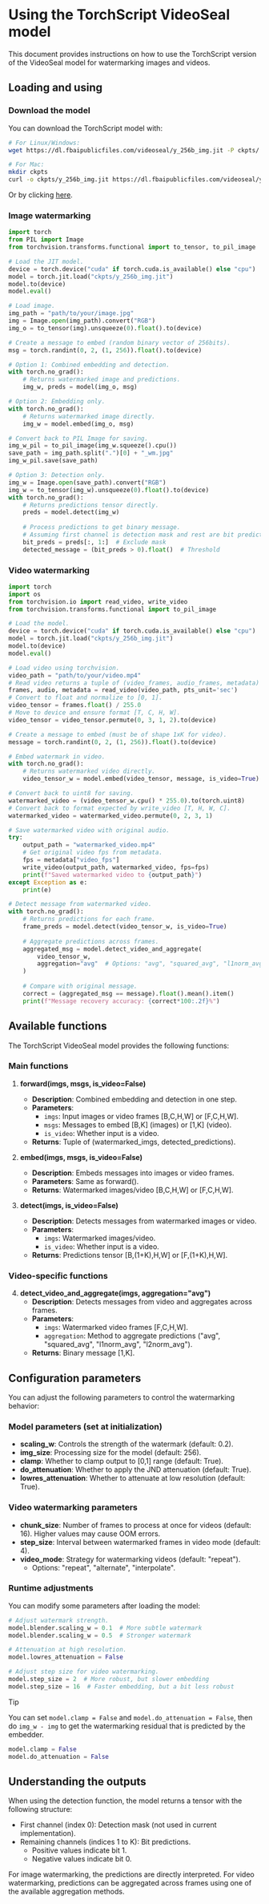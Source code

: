 # Using the TorchScript VideoSeal model

This document provides instructions on how to use the TorchScript version of the VideoSeal model for watermarking images and videos.

## Loading and using

### Download the model

You can download the TorchScript model with:
```bash
# For Linux/Windows:
wget https://dl.fbaipublicfiles.com/videoseal/y_256b_img.jit -P ckpts/

# For Mac:
mkdir ckpts
curl -o ckpts/y_256b_img.jit https://dl.fbaipublicfiles.com/videoseal/y_256b_img.jit
```
Or by clicking [here](https://dl.fbaipublicfiles.com/videoseal/y_256b_img.jit).

### Image watermarking

```python
import torch
from PIL import Image
from torchvision.transforms.functional import to_tensor, to_pil_image

# Load the JIT model.
device = torch.device("cuda" if torch.cuda.is_available() else "cpu")
model = torch.jit.load("ckpts/y_256b_img.jit")
model.to(device)
model.eval()

# Load image.
img_path = "path/to/your/image.jpg"
img = Image.open(img_path).convert("RGB")
img_o = to_tensor(img).unsqueeze(0).float().to(device)

# Create a message to embed (random binary vector of 256bits).
msg = torch.randint(0, 2, (1, 256)).float().to(device)

# Option 1: Combined embedding and detection.
with torch.no_grad():
    # Returns watermarked image and predictions.
    img_w, preds = model(img_o, msg)

# Option 2: Embedding only.
with torch.no_grad():
    # Returns watermarked image directly.
    img_w = model.embed(img_o, msg)

# Convert back to PIL Image for saving.
img_w_pil = to_pil_image(img_w.squeeze().cpu())
save_path = img_path.split(".")[0] + "_wm.jpg"
img_w_pil.save(save_path)

# Option 3: Detection only.
img_w = Image.open(save_path).convert("RGB")
img_w = to_tensor(img_w).unsqueeze(0).float().to(device)
with torch.no_grad():
    # Returns predictions tensor directly.
    preds = model.detect(img_w)
    
    # Process predictions to get binary message.
    # Assuming first channel is detection mask and rest are bit predictions.
    bit_preds = preds[:, 1:]  # Exclude mask
    detected_message = (bit_preds > 0).float()  # Threshold
```

### Video watermarking

```python
import torch
import os
from torchvision.io import read_video, write_video
from torchvision.transforms.functional import to_pil_image

# Load the model.
device = torch.device("cuda" if torch.cuda.is_available() else "cpu")
model = torch.jit.load("ckpts/y_256b_img.jit")
model.to(device)
model.eval()

# Load video using torchvision.
video_path = "path/to/your/video.mp4"
# Read video returns a tuple of (video_frames, audio_frames, metadata)
frames, audio, metadata = read_video(video_path, pts_unit='sec')
# Convert to float and normalize to [0, 1].
video_tensor = frames.float() / 255.0
# Move to device and ensure format [T, C, H, W].
video_tensor = video_tensor.permute(0, 3, 1, 2).to(device)

# Create a message to embed (must be of shape 1xK for video).
message = torch.randint(0, 2, (1, 256)).float().to(device)

# Embed watermark in video.
with torch.no_grad():
    # Returns watermarked video directly.
    video_tensor_w = model.embed(video_tensor, message, is_video=True)

# Convert back to uint8 for saving.
watermarked_video = (video_tensor_w.cpu() * 255.0).to(torch.uint8)
# Convert back to format expected by write_video [T, H, W, C].
watermarked_video = watermarked_video.permute(0, 2, 3, 1)

# Save watermarked video with original audio.
try:
    output_path = "watermarked_video.mp4"
    # Get original video fps from metadata.
    fps = metadata["video_fps"]
    write_video(output_path, watermarked_video, fps=fps)
    print(f"Saved watermarked video to {output_path}")
except Exception as e:
    print(e)

# Detect message from watermarked video.
with torch.no_grad():
    # Returns predictions for each frame.
    frame_preds = model.detect(video_tensor_w, is_video=True)
    
    # Aggregate predictions across frames.
    aggregated_msg = model.detect_video_and_aggregate(
        video_tensor_w,
        aggregation="avg"  # Options: "avg", "squared_avg", "l1norm_avg", "l2norm_avg"
    )
    
    # Compare with original message.
    correct = (aggregated_msg == message).float().mean().item()
    print(f"Message recovery accuracy: {correct*100:.2f}%")
```

## Available functions

The TorchScript VideoSeal model provides the following functions:

### Main functions

1. **forward(imgs, msgs, is_video=False)**
   - **Description**: Combined embedding and detection in one step.
   - **Parameters**:
     - `imgs`: Input images or video frames [B,C,H,W] or [F,C,H,W].
     - `msgs`: Messages to embed [B,K] (images) or [1,K] (video).
     - `is_video`: Whether input is a video.
   - **Returns**: Tuple of (watermarked_imgs, detected_predictions).

2. **embed(imgs, msgs, is_video=False)**
   - **Description**: Embeds messages into images or video frames.
   - **Parameters**: Same as forward().
   - **Returns**: Watermarked images/video [B,C,H,W] or [F,C,H,W].

3. **detect(imgs, is_video=False)**
   - **Description**: Detects messages from watermarked images or video.
   - **Parameters**: 
     - `imgs`: Watermarked images/video.
     - `is_video`: Whether input is a video.
   - **Returns**: Predictions tensor [B,(1+K),H,W] or [F,(1+K),H,W].

### Video-specific functions

4. **detect_video_and_aggregate(imgs, aggregation="avg")**
   - **Description**: Detects messages from video and aggregates across frames.
   - **Parameters**:
     - `imgs`: Watermarked video frames [F,C,H,W].
     - `aggregation`: Method to aggregate predictions ("avg", "squared_avg", "l1norm_avg", "l2norm_avg").
   - **Returns**: Binary message [1,K].

## Configuration parameters

You can adjust the following parameters to control the watermarking behavior:

### Model parameters (set at initialization)

- **scaling_w**: Controls the strength of the watermark (default: 0.2).
- **img_size**: Processing size for the model (default: 256).
- **clamp**: Whether to clamp output to [0,1] range (default: True).
- **do_attenuation**: Whether to apply the JND attenuation (default: True).
- **lowres_attenuation**: Whether to attenuate at low resolution (default: True).

### Video watermarking parameters

- **chunk_size**: Number of frames to process at once for videos (default: 16). Higher values may cause OOM errors.
- **step_size**: Interval between watermarked frames in video mode (default: 4).
- **video_mode**: Strategy for watermarking videos (default: "repeat").
  - Options: "repeat", "alternate", "interpolate".

### Runtime adjustments

You can modify some parameters after loading the model:

```python
# Adjust watermark strength.
model.blender.scaling_w = 0.1  # More subtle watermark
model.blender.scaling_w = 0.5  # Stronger watermark

# Attenuation at high resolution.
model.lowres_attenuation = False

# Adjust step size for video watermarking.
model.step_size = 2  # More robust, but slower embedding
model.step_size = 16  # Faster embedding, but a bit less robust
```

> [!TIP]
> You can set `model.clamp = False` and `model.do_attenuation = False`, then do `img_w - img` to get the watermarking residual that is predicted by the embedder.
```python
model.clamp = False
model.do_attenuation = False
```

## Understanding the outputs

When using the detection function, the model returns a tensor with the following structure:

- First channel (index 0): Detection mask (not used in current implementation).
- Remaining channels (indices 1 to K): Bit predictions.
  - Positive values indicate bit 1.
  - Negative values indicate bit 0.

For image watermarking, the predictions are directly interpreted. For video watermarking, predictions can be aggregated across frames using one of the available aggregation methods.
